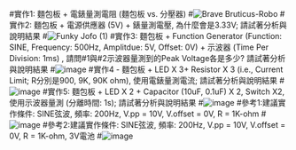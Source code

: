 #實作1: 麵包板 + 電錶量測電阻 (麵包板 vs. 分壓器)
#![Brave Bruticus-Robo](https://github.com/jeter013/EC2024/assets/162288915/349e7cee-07f8-4f67-8277-e2fa886ae622)
#實作2: 麵包板 + 電源供應器 (5V) + 錶量測電壓, 為什麼會是3.33V; 請試著分析與說明結果
#![Funky Jofo (1)](https://github.com/jeter013/EC2024/assets/162288915/2afd68cd-5ab8-4d32-8d54-41d71712cfb5)
#實作3: 麵包板 + Function Generator (Function: SINE, Frequency: 500Hz, Amplitdue: 5V, Offset: 0V) + 示波器 (Time Per Division: 1ms) , 請問#1與#2示波器量測到的Peak Voltage各是多少? 請試著分析與說明結果
#![image](https://github.com/jeter013/EC2024/assets/162288915/a051bb5b-290d-4b07-8377-6308c15e2c73)
#實作4 - 麵包板 + LED X 3+ Resistor X 3 (i.e., Current Limit; R分別是900, 9K, 90K ohm), 使用電錶量測電流; 請試著分析與說明結果
#![image](https://github.com/jeter013/EC2024/assets/162288915/c911e07c-7fdb-415e-9a31-0c881f9f00e7)
#實作5: 麵包板 + LED X 2 + Capacitor (10uF, 0.1uF) X 2, Switch X2, 使用示波器量測 (分離時間: 1s); 請試著分析與說明結果
#![image](https://github.com/jeter013/EC2024/assets/162288915/ec0f0e3d-a7b7-4acc-9159-4cc7206376f1)
#參考1:建議實作條件: SINE弦波, 頻率: 200Hz, V.pp = 10V, V.offset = 0V, R = 1K-ohm
#![image](https://github.com/jeter013/EC2024/assets/162288915/f92642d9-a426-4080-9fec-924ba6f75fba)
#參考2:建議實作條件: SINE弦波, 頻率: 200Hz, V.pp = 10V, V.offset = 0V, R = 1K-ohm, 3V電池
#![image](https://github.com/jeter013/EC2024/assets/162288915/3bdb7c5e-24a8-4b4d-890e-641ecb1ce32e)
